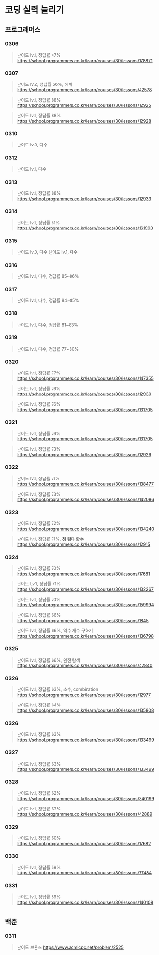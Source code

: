 # 코딩 실력 늘리기

## 프로그래머스
### 0306

> 난이도 lv.1, 정답률 47%
>https://school.programmers.co.kr/learn/courses/30/lessons/178871

### 0307
  
>난이도 lv.2, 정답률 66%, 해쉬
>https://school.programmers.co.kr/learn/courses/30/lessons/42578

>난이도 lv.1, 정답률 88%
>https://school.programmers.co.kr/learn/courses/30/lessons/12925

>난이도 lv.1, 정답률 88%
>https://school.programmers.co.kr/learn/courses/30/lessons/12928

### 0310

>난이도 lv.0, 다수

### 0312
>난이도 lv.1, 다수

### 0313
>난이도 lv.1, 정답률 88%
>https://school.programmers.co.kr/learn/courses/30/lessons/12933
  
### 0314
>난이도 lv.1, 정답률 51%
>https://school.programmers.co.kr/learn/courses/30/lessons/161990

### 0315
>난이도 lv.0, 다수
>난이도 lv.1, 다수

### 0316
>난이도 lv.1, 다수, 정답률 85~86%

### 0317
>난이도 lv.1, 다수, 정답률 84~85%

### 0318
>난이도 lv.1, 다수, 정답률 81~83%

### 0319
>난이도 lv.1, 다수, 정답률 77~80%

### 0320
>난이도 lv.1, 정답률 77%
>https://school.programmers.co.kr/learn/courses/30/lessons/147355

>난이도 lv.1, 정답률 76%
>https://school.programmers.co.kr/learn/courses/30/lessons/12930

>난이도 lv.1, 정답률 76%
>https://school.programmers.co.kr/learn/courses/30/lessons/131705

### 0321
>난이도 lv.1, 정답률 76%
>https://school.programmers.co.kr/learn/courses/30/lessons/131705

>난이도 lv.1, 정답률 73%
>https://school.programmers.co.kr/learn/courses/30/lessons/12926

### 0322
>난이도 lv.1, 정답률 71%
>https://school.programmers.co.kr/learn/courses/30/lessons/138477

>난이도 lv.1, 정답률 73%
>https://school.programmers.co.kr/learn/courses/30/lessons/142086


### 0323
 
>난이도 lv.1, 정답률 72%
>https://school.programmers.co.kr/learn/courses/30/lessons/134240

>난이도 lv.1, 정답률 71%, **첫 람다 함수**
>https://school.programmers.co.kr/learn/courses/30/lessons/12915

### 0324

>난이도 lv.1, 정답률 70%
>https://school.programmers.co.kr/learn/courses/30/lessons/17681

>난이도 Lv.1, 정답률 71%
>https://school.programmers.co.kr/learn/courses/30/lessons/132267

>난이도 lv.1, 정답률 70%
>https://school.programmers.co.kr/learn/courses/30/lessons/159994

>난이도 lv.1, 정답률 66%
>https://school.programmers.co.kr/learn/courses/30/lessons/1845

>난이도 lv.1, 정답률 66%, 약수 개수 구하기
>https://school.programmers.co.kr/learn/courses/30/lessons/136798
 
### 0325

> 난이도 lv.1, 정답률 66%, 완전 탐색
> https://school.programmers.co.kr/learn/courses/30/lessons/42840

### 0326

> 난이도 lv.1, 정답률 63%, 소수, combination
> https://school.programmers.co.kr/learn/courses/30/lessons/12977

> 난이도 lv.1, 정답률 64%
> https://school.programmers.co.kr/learn/courses/30/lessons/135808

### 0326

> 난이도 lv.1, 정답률 63%
> https://school.programmers.co.kr/learn/courses/30/lessons/133499

### 0327

> 난이도 lv.1, 정답률 63%
> https://school.programmers.co.kr/learn/courses/30/lessons/133499

### 0328

> 난이도 lv.1, 정답률 62%
> https://school.programmers.co.kr/learn/courses/30/lessons/340199

> 난이도 lv.1, 정답률 62%
> https://school.programmers.co.kr/learn/courses/30/lessons/42889

### 0329

>난이도 lv.1, 정답률 60%
>https://school.programmers.co.kr/learn/courses/30/lessons/17682

### 0330
>난이도 lv.1, 정답률 59%
>https://school.programmers.co.kr/learn/courses/30/lessons/77484

### 0331
>난이도 lv.1, 정답률 59%
>https://school.programmers.co.kr/learn/courses/30/lessons/140108


# 
## 백준
### 0311

>난이도 브론즈
>https://www.acmicpc.net/problem/2525

